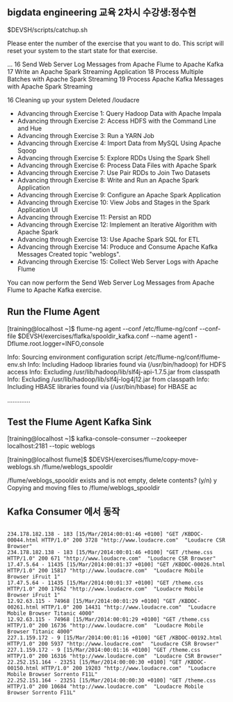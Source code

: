 ## bigdata engineering  교육 2차시 수강생:정수현

$DEVSH/scripts/catchup.sh

Please enter the number of the exercise that you want to do.
This script will reset your system to the start state for that exercise.

...
16 Send Web Server Log Messages from Apache Flume to Apache Kafka
17 Write an Apache Spark Streaming Application
18 Process Multiple Batches with Apache Spark Streaming
19 Process Apache Kafka Messages with Apache Spark Streaming

16
Cleaning up your system
Deleted /loudacre
* Advancing through Exercise 1: Query Hadoop Data with Apache Impala
* Advancing through Exercise 2: Access HDFS with the Command Line and Hue
* Advancing through Exercise 3: Run a YARN Job
* Advancing through Exercise 4: Import Data from MySQL Using Apache Sqoop
* Advancing through Exercise 5: Explore RDDs Using the Spark Shell
* Advancing through Exercise 6: Process Data Files with Apache Spark
* Advancing through Exercise 7: Use Pair RDDs to Join Two Datasets
* Advancing through Exercise 8: Write and Run an Apache Spark Application
* Advancing through Exercise 9: Configure an Apache Spark Application
* Advancing through Exercise 10: View Jobs and Stages in the Spark Application UI
* Advancing through Exercise 11: Persist an RDD
* Advancing through Exercise 12: Implement an Iterative Algorithm with Apache Spark
* Advancing through Exercise 13: Use Apache Spark SQL for ETL
* Advancing through Exercise 14: Produce and Consume Apache Kafka Messages
Created topic "weblogs".
* Advancing through Exercise 15: Collect Web Server Logs with Apache Flume

You can now perform the Send Web Server Log Messages from Apache Flume to Apache Kafka exercise.

## Run the Flume Agent
[training@localhost ~]$ flume-ng agent
--conf /etc/flume-ng/conf
--conf-file $DEVSH/exercises/flafka/spooldir_kafka.conf
--name agent1
-Dflume.root.logger=INFO,console

Info: Sourcing environment configuration script /etc/flume-ng/conf/flume-env.sh
Info: Including Hadoop libraries found via (/usr/bin/hadoop) for HDFS access
Info: Excluding /usr/lib/hadoop/lib/slf4j-api-1.7.5.jar from classpath
Info: Excluding /usr/lib/hadoop/lib/slf4j-log4j12.jar from classpath
Info: Including HBASE libraries found via (/usr/bin/hbase) for HBASE ac

.............

## Test the Flume Agent Kafka Sink
[training@localhost ~]$ kafka-console-consumer
--zookeeper localhost:2181
--topic weblogs


[training@localhost flume]$ $DEVSH/exercises/flume/copy-move-weblogs.sh
/flume/weblogs_spooldir

/flume/weblogs_spooldir exists and is not empty, delete contents? (y/n)
y
Copying and moving files to /flume/weblogs_spooldir


## Kafka Consumer 에서 동작
<pre><code>
234.178.182.138 - 183 [15/Mar/2014:00:01:46 +0100] "GET /KBDOC-00044.html HTTP/1.0" 200 3728 "http://www.loudacre.com"  "Loudacre CSR Browser"
234.178.182.138 - 183 [15/Mar/2014:00:01:46 +0100] "GET /theme.css HTTP/1.0" 200 671 "http://www.loudacre.com"  "Loudacre CSR Browser"
17.47.5.64 - 11435 [15/Mar/2014:00:01:37 +0100] "GET /KBDOC-00026.html HTTP/1.0" 200 15817 "http://www.loudacre.com"  "Loudacre Mobile Browser iFruit 1"
17.47.5.64 - 11435 [15/Mar/2014:00:01:37 +0100] "GET /theme.css HTTP/1.0" 200 17662 "http://www.loudacre.com"  "Loudacre Mobile Browser iFruit 1"
12.92.63.115 - 74968 [15/Mar/2014:00:01:29 +0100] "GET /KBDOC-00261.html HTTP/1.0" 200 14431 "http://www.loudacre.com"  "Loudacre Mobile Browser Titanic 4000"
12.92.63.115 - 74968 [15/Mar/2014:00:01:29 +0100] "GET /theme.css HTTP/1.0" 200 16736 "http://www.loudacre.com"  "Loudacre Mobile Browser Titanic 4000"
227.1.159.172 - 9 [15/Mar/2014:00:01:16 +0100] "GET /KBDOC-00192.html HTTP/1.0" 200 5937 "http://www.loudacre.com"  "Loudacre CSR Browser"
227.1.159.172 - 9 [15/Mar/2014:00:01:16 +0100] "GET /theme.css HTTP/1.0" 200 16316 "http://www.loudacre.com"  "Loudacre CSR Browser"
22.252.151.164 - 23251 [15/Mar/2014:00:00:30 +0100] "GET /KBDOC-00150.html HTTP/1.0" 200 19203 "http://www.loudacre.com"  "Loudacre Mobile Browser Sorrento F11L"
22.252.151.164 - 23251 [15/Mar/2014:00:00:30 +0100] "GET /theme.css HTTP/1.0" 200 10684 "http://www.loudacre.com"  "Loudacre Mobile Browser Sorrento F11L"
</code></pre>
